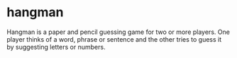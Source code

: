 # hangman
Hangman is a paper and pencil guessing game for two or more players. One player thinks of a word, phrase or sentence and the other tries to guess it by suggesting letters or numbers.
